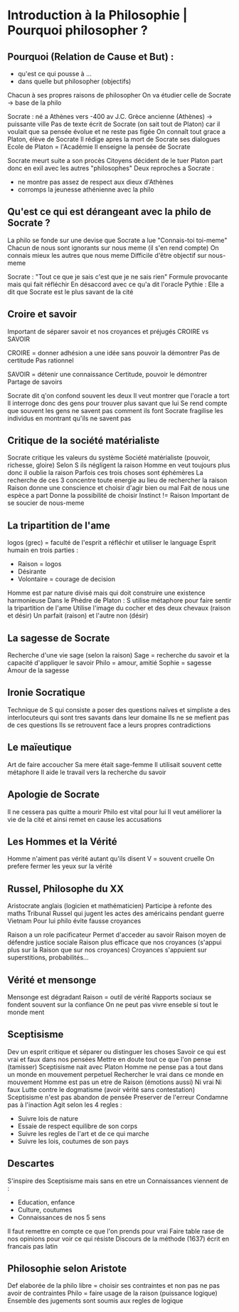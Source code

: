 # Introduction à la Philosophie | Pourquoi philosopher ?

## Pourquoi (Relation de Cause et But) : 
- qu'est ce qui pousse à ...
- dans quelle but philosopher (objectifs)

Chacun à ses propres raisons de philosopher 
On va étudier celle de Socrate -> base de la philo 

Socrate : né a Athènes vers -400 av J.C.
Grèce ancienne (Athènes) -> puissante ville
Pas de texte écrit de Socrate (on sait tout de Platon) car il voulait que sa pensée évolue et ne reste pas figée 
On connaît tout grace a Platon, élève de Socrate 
Il rédige apres la mort de Socrate ses dialogues 
Ecole de Platon = l'Académie
Il enseigne la pensée de Socrate 

Socrate meurt suite a son procès 
Citoyens décident de le tuer 
Platon part donc en exil avec les autres "philosophes"
Deux reproches a Socrate : 
- ne montre pas assez de respect aux dieux d'Athènes
- corromps la jeunesse athénienne avec la philo 

## Qu'est ce qui est dérangeant avec la philo de Socrate ? 
La philo se fonde sur une devise que Socrate a lue 
"Connais-toi toi-meme"
Chacun de nous sont ignorants sur nous meme (il s'en rend compte)
On connais mieux les autres que nous meme
Difficile d'être objectif sur nous-meme

Socrate : "Tout ce que je sais c'est que je ne sais rien"
Formule provocante mais qui fait réfléchir 
En désaccord avec ce qu'a dit l'oracle Pythie : 
Elle a dit que Socrate est le plus savant de la cité

## Croire et savoir
Important de séparer savoir et nos croyances et préjugés
CROIRE vs SAVOIR

CROIRE = donner adhésion a une idée sans pouvoir la démontrer 
Pas de certitude 
Pas rationnel

SAVOIR = détenir une connaissance
Certitude, pouvoir le démontrer
Partage de savoirs 

Socrate dit q'on confond souvent les deux
Il veut montrer que l'oracle a tort 
Il interroge donc des gens pour trouver plus savant que lui
Se rend compte que souvent les gens ne savent pas comment ils font
Socrate fragilise les individus en montrant qu'ils ne savent pas 

## Critique de la société matérialiste
Socrate critique les valeurs du système 
Société matérialiste (pouvoir, richesse, gloire)
Selon S ils négligent la raison 
Homme en veut toujours plus donc il oublie la raison
Parfois ces trois choses sont éphémères 
La recherche de ces 3 concentre toute energie au lieu de rechercher la raison
Raison donne une conscience et choisir d'agir bien ou mal
Fait de nous une espèce a part 
Donne la possibilité de choisir
Instinct != Raison
Important de se soucier de nous-meme

## La tripartition de l'ame
logos (grec) = faculté de l'esprit a réfléchir et utiliser le language
Esprit humain en trois parties :
- Raison = logos
- Désirante
- Volontaire = courage de decision 

Homme est par nature divisé mais qui doit construire une existence harmonieuse 
Dans le Phèdre de Platon :
S utilise métaphore pour faire sentir la tripartition de l'ame 
Utilise l'image du cocher et des deux chevaux (raison et désir)
Un parfait (raison) et l'autre non (désir)

## La sagesse de Socrate 
Recherche d'une vie sage (selon la raison)
Sage = recherche du savoir et la capacité d'appliquer le savoir
Philo = amour, amitié 
Sophie = sagesse
Amour de la sagesse

## Ironie Socratique 
Technique de S qui consiste a poser des questions naïves et simpliste a des interlocuteurs qui sont tres savants dans leur domaine 
Ils ne se mefient pas de ces questions 
Ils se retrouvent face a leurs propres contradictions 

## Le maïeutique
Art de faire accoucher
Sa mere était sage-femme
Il utilisait souvent cette métaphore
Il aide le travail vers la recherche du savoir

## Apologie de Socrate 
Il ne cessera pas quitte a mourir 
Philo est vital pour lui 
Il veut améliorer la vie de la cité et ainsi remet en cause les accusations

## Les Hommes et la Vérité 
Homme n'aiment pas vérité autant qu'ils disent 
V = souvent cruelle 
On prefere fermer les yeux sur la vérité

## Russel, Philosophe du XX
Aristocrate anglais (logicien et mathématicien)
Participe à refonte des maths 
Tribunal Russel qui jugent les actes des américains pendant guerre Vietnam
Pour lui philo évite fausse croyances

Raison a un role pacificateur 
Permet d'acceder au savoir 
Raison moyen de défendre justice sociale
Raison plus efficace que nos croyances (s'appui plus sur la Raison que sur nos croyances)
Croyances s'appuient sur superstitions, probabilités...

## Vérité et mensonge 
Mensonge est dégradant 
Raison = outil de vérité 
Rapports sociaux se fondent souvent sur la confiance 
On ne peut pas vivre enseble si tout le monde ment 

## Sceptisisme
Dev un esprit critique et séparer ou distinguer les choses 
Savoir ce qui est vrai et faux dans nos pensées 
Mettre en doute tout ce que l'on pense (tamisser)
Sceptisisme nait avec Platon 
Homme ne pense pas a tout dans un monde en mouvement perpetuel 
Rechercher le vrai dans ce monde en mouvement 
Homme est pas un etre de Raison (émotions aussi)
Ni vrai Ni faux
Lutte contre le dogmatisme (avoir vérité sans contestation)
Sceptisisme n'est pas abandon de pensée 
Preserver de l'erreur
Condamne pas à l'inaction 
Agit selon les 4 regles : 
- Suivre lois de nature
- Essaie de respect equilibre de son corps
- Suivre les regles de l'art et de ce qui marche 
- Suivre les lois, coutumes de son pays 

## Descartes 
S'inspire des Sceptisisme mais sans en etre un 
Connaissances viennent de : 
- Education, enfance
- Culture, coutumes 
- Connaissances de nos 5 sens 

Il faut remettre en compte ce que l'on prends pour vrai 
Faire table rase de nos opinions pour voir ce qui résiste 
Discours de la méthode (1637) écrit en francais pas latin 

## Philosophie selon Aristote 
Def elaborée de la philo 
libre = choisir ses contraintes et non pas ne pas avoir de contraintes 
Philo = faire usage de la raison (puissance logique)
Ensemble des jugements sont soumis aux regles de logique 

